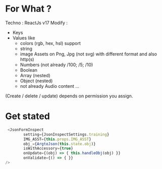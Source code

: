 # For What ?

Techno : ReactJs v17
Modify :

- Keys
- Values like 
    - colors (rgb, hex, hsl) support
    - string
    - image Assets on Png, Jpg (not svg) with different format and also http(s)
    - Numbers (not already /100; /5; /10)
    - Boolean
    - Array (nested)
    - Object (nested)
    - not already Audio content ...

(Create / delete / update) depends on permission you assign.

# Get stated
``` TypeScript
 <JsonFormInspect
        setting={JsonInspectSettings.training}
        IMG_ASST={this.props.IMG_ASST}
        obj_={ArgtoJson(this.state.obj)}
        isWithAccessory={true}
        onUpdate={(obj) => { this.handleObj(obj) }}
        onValidate={() => { }}
/>


```

